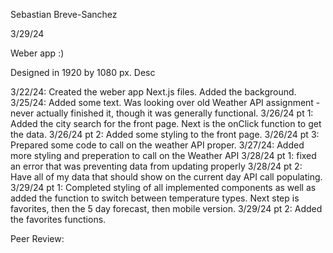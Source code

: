 Sebastian Breve-Sanchez

3/29/24

Weber app :)

Designed in 1920 by 1080 px. Desc

3/22/24: Created the weber app Next.js files. Added the background.
3/25/24: Added some text. Was looking over old Weather API assignment - never actually finished it, though it was generally functional.
3/26/24 pt 1: Added the city search for the front page. Next is the onClick function to get the data.
3/26/24 pt 2: Added some styling to the front page.
3/26/24 pt 3: Prepared some code to call on the weather API proper.
3/27/24: Added more styling and preperation to call on the Weather API
3/28/24 pt 1: fixed an error that was preventing data from updating properly
3/28/24 pt 2: Have all of my data that should show on the current day API call populating. 
3/29/24 pt 1: Completed styling of all implemented components as well as added the function to switch between temperature types. Next step is favorites, then the 5 day forecast, then mobile version.
3/29/24 pt 2: Added the favorites functions.

Peer Review: